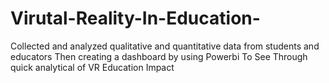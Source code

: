 # Virutal-Reality-In-Education-
Collected and analyzed qualitative and quantitative data from students and educators
Then creating a dashboard by using Powerbi To See Through quick analytical of VR Education Impact
